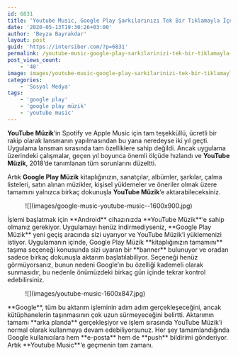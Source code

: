 ```yaml
---
id: 6831
title: 'Youtube Music, Google Play Şarkılarınızı Tek Bir Tıklamayla İçe Aktaracak'
date: '2020-05-13T19:30:26+03:00'
author: 'Beyza Bayrakdar'
layout: post
guid: 'https://intersiber.com/?p=6831'
permalink: /youtube-music-google-play-sarkilarinizi-tek-bir-tiklamayla-ice-aktaracak/
post_views_count:
    - '40'
image: images/youtube-music-google-play-sarkilarinizi-tek-bir-tiklamayla-ice-aktaracak-.jpg
categories:
    - 'Sosyal Medya'
tags:
    - 'google play'
    - 'google play müzik'
    - 'youtube music'
---
```


**YouTube Müzik**‘in Spotify ve Apple Music için tam teşekküllü, ücretli bir rakip olarak lansmanın yapılmasından bu yana neredeyse iki yıl geçti. Uygulama lansman sırasında tam özelliklere sahip değildi. Ancak uygulama üzerindeki çalışmalar, geçen yıl boyunca önemli ölçüde hızlandı ve **YouTube Müzik**, 2018’de tanımlanan tüm sorunlarını düzeltti.

Artık **Google Play Müzik** kitaplığınızın, sanatçılar, albümler, şarkılar, çalma listeleri, satın alınan müzikler, kişisel yüklemeler ve öneriler olmak üzere tamamını yalnızca birkaç dokunuşla **YouTube Müzik**‘e aktarabileceksiniz.

<figure class="wp-block-image size-large">![](images/google-music-youtube-music--1600x900.jpg)</figure>İşlemi başlatmak için **Android** cihazınızda **YouTube Müzik**‘e sahip olmanız gerekiyor. Uygulamayı henüz indirmediyseniz, **Google Play Müzik** yeni geçiş aracında sizi uyarıyor ve YouTube Müzik’i yüklemenizi istiyor. Uygulamanın içinde, Google Play Müzik **kitaplığınızın tamamını** taşıma seçeneği konusunda sizi uyaran bir **banner** bulunuyor ve oradan sadece birkaç dokunuşla aktarım başlatılabiliyor. Seçeneği henüz görmüyorsanız, bunun nedeni Google’ın bu özelliği kademeli olarak sunmasıdır, bu nedenle önümüzdeki birkaç gün içinde tekrar kontrol edebilirsiniz.

<figure class="wp-block-image size-large">![](images/youtube-music-1600x847.jpg)</figure>**Google**, tüm bu aktarım işleminin adım adım gerçekleşeceğini, ancak kütüphanelerin taşınmasının çok uzun sürmeyeceğini belirtti. Aktarımın tamamı **arka planda** gerçekleşiyor ve işlem sırasında YouTube Müzik’i normal olarak kullanmaya devam edebiliyorsunuz. Her şey tamamlandığında Google kullanıcılara hem **e-posta** hem de **push** bildirimi gönderiyor. Artık **Youtube Music**‘e geçmenin tam zamanı.